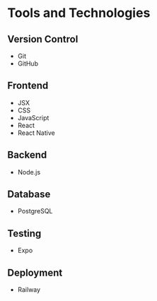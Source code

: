 # Tools and Technologies

## Version Control

- Git
- GitHub

## Frontend

- JSX
- CSS
- JavaScript
- React
- React Native

## Backend

- Node.js

## Database

- PostgreSQL

## Testing

- Expo

## Deployment

- Railway